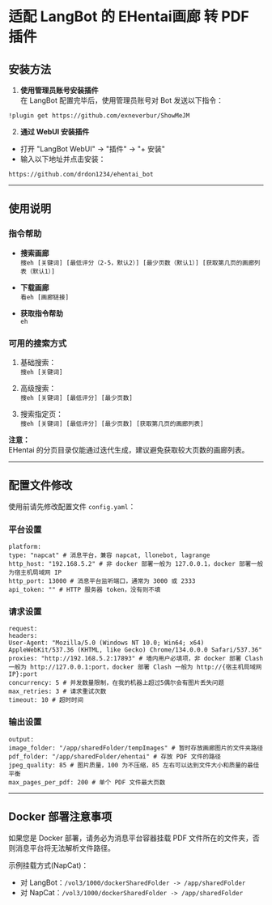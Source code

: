 # 适配 LangBot 的 EHentai画廊 转 PDF 插件

## 安装方法

1. **使用管理员账号安装插件**  
在 LangBot 配置完毕后，使用管理员账号对 Bot 发送以下指令：
```
!plugin get https://github.com/exneverbur/ShowMeJM
```
2. **通过 WebUI 安装插件**  
- 打开 "LangBot WebUI" -> "插件" -> "+ 安装"  
- 输入以下地址并点击安装：
```
https://github.com/drdon1234/ehentai_bot
```

---

## 使用说明

### 指令帮助

- **搜索画廊**  
```搜eh [关键词] [最低评分（2-5，默认2）] [最少页数（默认1）] [获取第几页的画廊列表（默认1）]```

- **下载画廊**  
```看eh [画廊链接]```

- **获取指令帮助**  
```eh```

### 可用的搜索方式

1. 基础搜索：  
```搜eh [关键词]```

3. 高级搜索：  
```搜eh [关键词] [最低评分] [最少页数]```

5. 搜索指定页：  
```搜eh [关键词] [最低评分] [最少页数] [获取第几页的画廊列表]```

**注意：**  
EHentai 的分页目录仅能通过迭代生成，建议避免获取较大页数的画廊列表。

---

## 配置文件修改

使用前请先修改配置文件 `config.yaml`：

### 平台设置
```
platform:
type: "napcat" # 消息平台，兼容 napcat, llonebot, lagrange
http_host: "192.168.5.2" # 非 docker 部署一般为 127.0.0.1，docker 部署一般为宿主机局域网 IP
http_port: 13000 # 消息平台监听端口，通常为 3000 或 2333
api_token: "" # HTTP 服务器 token，没有则不填
```

### 请求设置
```
request:
headers:
User-Agent: "Mozilla/5.0 (Windows NT 10.0; Win64; x64) AppleWebKit/537.36 (KHTML, like Gecko) Chrome/134.0.0.0 Safari/537.36"
proxies: "http://192.168.5.2:17893" # 墙内用户必填项，非 docker 部署 Clash 一般为 http://127.0.0.1:port，docker 部署 Clash 一般为 http://{宿主机局域网 IP}:port
concurrency: 5 # 并发数量限制，在我的机器上超过5偶尔会有图片丢失问题
max_retries: 3 # 请求重试次数
timeout: 10 # 超时时间
```

### 输出设置
```
output:
image_folder: "/app/sharedFolder/tempImages" # 暂时存放画廊图片的文件夹路径
pdf_folder: "/app/sharedFolder/ehentai" # 存放 PDF 文件的路径
jpeg_quality: 85 # 图片质量，100 为不压缩，85 左右可以达到文件大小和质量的最佳平衡
max_pages_per_pdf: 200 # 单个 PDF 文件最大页数
```

---

## Docker 部署注意事项

如果您是 Docker 部署，请务必为消息平台容器挂载 PDF 文件所在的文件夹，否则消息平台将无法解析文件路径。

示例挂载方式(NapCat)：
- 对 LangBot：`/vol3/1000/dockerSharedFolder -> /app/sharedFolder`
- 对 NapCat：`/vol3/1000/dockerSharedFolder -> /app/sharedFolder`
